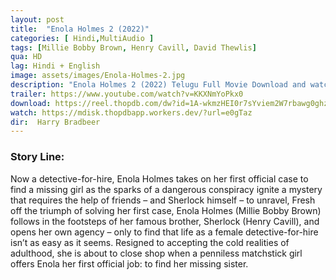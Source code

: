 ```yaml
---
layout: post
title:  "Enola Holmes 2 (2022)"
categories: [ Hindi,MultiAudio ]
tags: [Millie Bobby Brown, Henry Cavill, David Thewlis]
qua: HD
lag: Hindi + English
image: assets/images/Enola-Holmes-2.jpg
description: "Enola Holmes 2 (2022) Telugu Full Movie Download and watch online 720p low file size 500 mb."
trailer: https://www.youtube.com/watch?v=KKXNmYoPkx0
download: https://reel.thopdb.com/dw?id=1A-wkmzHEI0r7sYviem2W7rbawg0ghzwT
watch: https://mdisk.thopdbapp.workers.dev/?url=e0gTaz
dir:  Harry Bradbeer
---
```


### Story Line:
Now a detective-for-hire, Enola Holmes takes on her first official case to find a missing girl as the sparks of a dangerous conspiracy ignite a mystery that requires the help of friends – and Sherlock himself – to unravel, Fresh off the triumph of solving her first case, Enola Holmes (Millie Bobby Brown) follows in the footsteps of her famous brother, Sherlock (Henry Cavill), and opens her own agency – only to find that life as a female detective-for-hire isn’t as easy as it seems. Resigned to accepting the cold realities of adulthood, she is about to close shop when a penniless matchstick girl offers Enola her first official job: to find her missing sister.

